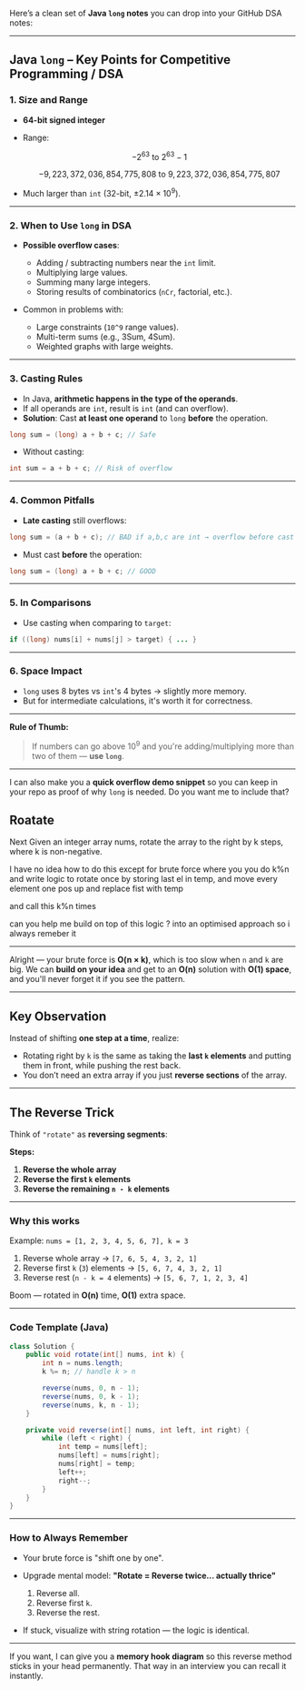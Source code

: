 Here’s a clean set of **Java `long` notes** you can drop into your GitHub DSA notes:

---

## **Java `long` – Key Points for Competitive Programming / DSA**

### **1. Size and Range**

* **64-bit signed integer**
* Range:

  $$
  -2^{63} \ \text{to} \ 2^{63} - 1
  $$

  $$
  -9{,}223{,}372{,}036{,}854{,}775{,}808 \ \text{to} \ 9{,}223{,}372{,}036{,}854{,}775{,}807
  $$
* Much larger than `int` (32-bit, $\pm 2.14 \times 10^9$).

---

### **2. When to Use `long` in DSA**

* **Possible overflow cases**:

  * Adding / subtracting numbers near the `int` limit.
  * Multiplying large values.
  * Summing many large integers.
  * Storing results of combinatorics (`nCr`, factorial, etc.).
* Common in problems with:

  * Large constraints (`10^9` range values).
  * Multi-term sums (e.g., 3Sum, 4Sum).
  * Weighted graphs with large weights.

---

### **3. Casting Rules**

* In Java, **arithmetic happens in the type of the operands**.
* If all operands are `int`, result is `int` (and can overflow).
* **Solution**: Cast **at least one operand** to `long` **before** the operation.

```java
long sum = (long) a + b + c; // Safe
```

* Without casting:

```java
int sum = a + b + c; // Risk of overflow
```

---

### **4. Common Pitfalls**

* **Late casting** still overflows:

```java
long sum = (a + b + c); // BAD if a,b,c are int → overflow before cast
```

* Must cast **before** the operation:

```java
long sum = (long) a + b + c; // GOOD
```

---

### **5. In Comparisons**

* Use casting when comparing to `target`:

```java
if ((long) nums[i] + nums[j] > target) { ... }
```

---

### **6. Space Impact**

* `long` uses 8 bytes vs `int`'s 4 bytes → slightly more memory.
* But for intermediate calculations, it's worth it for correctness.

---

**Rule of Thumb:**

> If numbers can go above $10^9$ and you're adding/multiplying more than two of them — **use `long`**.

---

I can also make you a **quick overflow demo snippet** so you can keep in your repo as proof of why `long` is needed.
Do you want me to include that?


## Roatate
Next Given an integer array nums, rotate the array to the right by k steps, where k is non-negative.

I have no idea how to do this except for brute force where you you do k%n and write logic to rotate once by storing last el in temp, and move every element one pos up and replace fist with temp

and call this k%n times

can you help me build on top of this logic ? into an optimised approach so i always remeber it

----

Alright — your brute force is **O(n × k)**, which is too slow when `n` and `k` are big.
We can **build on your idea** and get to an **O(n)** solution with **O(1) space**, and you'll never forget it if you see the pattern.

---

## **Key Observation**

Instead of shifting **one step at a time**, realize:

* Rotating right by `k` is the same as taking the **last `k` elements** and putting them in front, while pushing the rest back.
* You don’t need an extra array if you just **reverse sections** of the array.

---

## **The Reverse Trick**

Think of `"rotate"` as **reversing segments**:

**Steps:**

1. **Reverse the whole array**
2. **Reverse the first `k` elements**
3. **Reverse the remaining `n - k` elements**

---

### **Why this works**

Example:
`nums = [1, 2, 3, 4, 5, 6, 7], k = 3`

1. Reverse whole array → `[7, 6, 5, 4, 3, 2, 1]`
2. Reverse first `k` (`3`) elements → `[5, 6, 7, 4, 3, 2, 1]`
3. Reverse rest (`n - k = 4` elements) → `[5, 6, 7, 1, 2, 3, 4]`

Boom — rotated in **O(n)** time, **O(1)** extra space.

---

### **Code Template (Java)**

```java
class Solution {
    public void rotate(int[] nums, int k) {
        int n = nums.length;
        k %= n; // handle k > n

        reverse(nums, 0, n - 1);
        reverse(nums, 0, k - 1);
        reverse(nums, k, n - 1);
    }

    private void reverse(int[] nums, int left, int right) {
        while (left < right) {
            int temp = nums[left];
            nums[left] = nums[right];
            nums[right] = temp;
            left++;
            right--;
        }
    }
}
```

---

### **How to Always Remember**

* Your brute force is "shift one by one".
* Upgrade mental model: **"Rotate = Reverse twice… actually thrice"**

  1. Reverse all.
  2. Reverse first `k`.
  3. Reverse the rest.
* If stuck, visualize with string rotation — the logic is identical.

---

If you want, I can give you a **memory hook diagram** so this reverse method sticks in your head permanently. That way in an interview you can recall it instantly.


